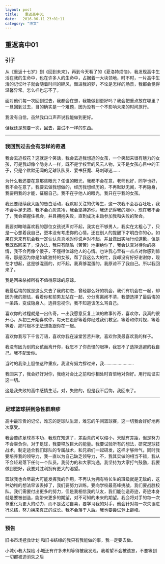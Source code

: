 ```yaml
---
layout: post
title:   重返高中01
date:   2016-06-11 23:01:11
category: "博文"
---
```


## 重返高中01

### 引子

从《重返十七岁》到《回到未来》，再到今天看了的《夏洛特烦恼》，我发现高中生活在我的生命中，也在许多人的生命中，占据着一大块领地，时不时，一片高中生活的记忆叶子就会随着时间的碎风，飘进我的梦，不论是怎样的场景，我都会觉得温馨异常。怎么样也忘不了。  

面对他们每一次回到过去，我都会在想，我能做到更好吗？我会把重点放在哪里？一旦回到过去，目的确实是一个难题，因为没有一个不影响未来的时间旅行。

我没有自信，虽然我口口声声说我能做到更好。

但我还是想要一次，回去，尝试不一样的东西。


***

### 我回到过去会有怎样的奇遇

我会去追校花？这就是个笑话，我会去追我想追的女孩，一个笑起来很有魅力的女孩，可是我却像个隐身人一样，既不是学校里的风云人物，又不是女孩心目中的王子，只是个默默无闻的足球队队员、爱书狂魔、马刺球迷……

为什么我还要在意那些眼光？任谁的眼光，我都不会在意，老师也好，同学也好，我不会在意了。我要去做我想做的，经历我想经历的，不再默默无闻，不再隐身，我要用我的才能，征服自己。我不在乎他人的眼光，我只在乎我的女孩。

我还要继续我大胆的告白活动，我默默关注的优等生，这一次我不会吞吞吐吐，我不会手足无措，我不会心灰意冷，我会坚持追你。我还记得我的胆小，现在我不会了，我会把握住机会，并且拥抱失败，直到成功主动参加我和失败的聚会。

我要对暗暗喜欢我的那位女孩说声对不起，我实在不够男人，我实在太粗心了，只是一心想着我自己，更本没有考虑你的心情，还在别人的提醒下才明白你的心。如果在未来有机会我一定认认真真地对你说声对不起，并且做出实际行动道歉，但是我既然回来了，没办法，我只有酷酷（苦苦）地拒绝你了，我会认真对待你的感情，我不会再像个傻子，不懂得体谅他人的心情。也许我心里有一点点对你感到惊奇，那是因为你是如此独特的女孩，帮了我这么大的忙，我却没有好好谢谢你，现在才想起，这是够混蛋的，对不起，我真够混蛋的。我原谅不了我自己。所以我回来了。

我是回来杀掉所有不值得原谅的原谅。

我最后悔的就是这么失去了我的初恋，曾经那么好的机会，我们有机会在一起，却因为我的胆怯，看着你和前男友站在一起，分分离离闹不清，我便选择了最后悔的一条路，变成隐身人，选择忽视你，我不知道该怎么骂自己。

喜欢你的过程就是一出传奇，一出我愿意反复上演的故事传奇，喜欢你，我真的很开心，从初三开始喜欢你，每天在走廊等着你经过我们教室，等着和你对视，等着等着，那时根本无法想象跟你在一起。

喜欢你我写下千言万语，喜欢你我在澡堂苦苦升歌，喜欢你我最喜欢我的样子。

我没有因为别的女孩而离开你，我忘不了你责怪的眼神，我忘不了选择逃避的我自己。我不配爱你。

当时的我染上胆怯这种重疾，我没有努力撑过来，我……………………

我回来了，我会好好对你，我绝对会比之前和你相处时百倍地对你好。用行动证实这一切。

这是我失败的高中感情生活，对，失败的，但是我不后悔，我回来了。

***

### 足球篮球拼到急性群麻疹

高中最珍贵的记忆，难忘的足球队生涯，难忘的午间篮球赛，这一切我会好好地再次享受。

我会苦练足球基本功，我现在知道了，差距真的可以缩小，天赋有差距，但是努力不会辜负你，对于足球，我要释放巨大的能量。我要试验所有的想法，研究足球技战术，制定适合我们球队的专属战术，和兄弟们一起研发，这样才够帅气，同时我要培养我的领导力，我一直以为自己缺乏领导力，不，我其实做的相当不错，我从不会轻易落下任何一个队员，我努力的和大家沟通，我坚持为大家打气鼓励，我要做到更好，我要对胜利拥有更大的渴望。

篮球我也会尽最大可能发挥我的作用，不再认为拥有特长生的班级就是无敌的，这种幼稚的想法早该丢掉了，我们要努力训练，要向学校最高峰挑战，我们要战胜校队。我们需要付出更多的努力，但是我相信我的队友，我们能创造奇迹，奇迹本身就是要被创造，能带来更多的期望，对不可知的未来的期望。我会将对手的每一次尊重化为更大的动力，而不是沾沾自喜，要学习我的对手，他会针对每一次失误进行总结，努力换来真正的成长。我不会落于人后。我也要尝试登上巅峰。

***

### 预告

旧书市场拯救计划
和旧书结缘的我只有我能做的事，我一定要去做。


小城小巷大探险
小城还有许多未知等待被我发现，我希望不会被遗忘，不要等到一切都被迫消失之后
